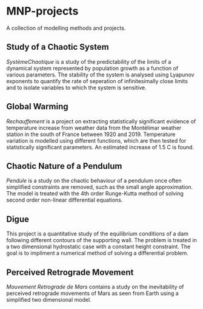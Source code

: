 # MNP-projects

A collection of modelling methods and projects.

## Study of a Chaotic System

_SystèmeChaotique_ is a study of the predictability of the limits of a dynamical system represented by population growth as a function of various parameters. The stability of the system is analysed using Lyapunov exponents to quantify the rate of seperation of infinitesimally close limits and to isolate variables to which the system is sensitive.

## Global Warming

_Rechauffement_ is a project on extracting statistically significant evidence of temperature increase from weather data from the Montélimar weather station in the south of France between 1920 and 2019. Temperature variation is modelled using different functions, which are then tested for statistically significant parameters. An estimated increase of 1.5 C is found.

## Chaotic Nature of a Pendulum

_Pendule_ is a study on the chaotic behaviour of a pendulum once often simplified constraints are removed, such as the small angle approximation. The model is treated with the 4th order Runge-Kutta method of solving second order non-linear differential equations.

## Digue

This project is a quantitative study of the equilibrium conditions of a dam following different contours of the supporting wall. The problem is treated in a two dimensional hydrostatic case with a constant height constraint. The goal is to impliment a numerical method of solving a differential problem.

## Perceived Retrograde Movement

_Mouvement Retrograde de Mars_ contains a study on the inevitability of perceived retrograde movements of Mars as seen from Earth using a simplified two dimensional model.

